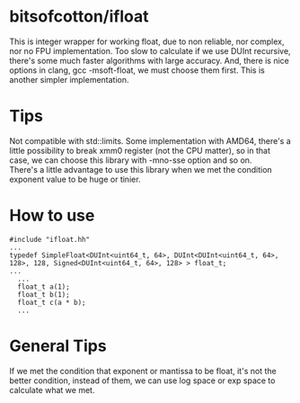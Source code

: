 # bitsofcotton/ifloat
This is integer wrapper for working float, due to non reliable, nor complex, nor no FPU implementation.
Too slow to calculate if we use DUInt recursive, there's some much faster algorithms with large accuracy.
And, there is nice options in clang, gcc -msoft-float, we must choose them first.
This is another simpler implementation.

# Tips
Not compatible with std::limits.
Some implementation with AMD64, there's a little possibility to break xmm0 register (not the CPU matter), so in that case, we can choose this library with -mno-sse option and so on.  
There's a little advantage to use this library when we met the condition exponent value to be huge or tinier.

# How to use
    #include "ifloat.hh"
    ...
    typedef SimpleFloat<DUInt<uint64_t, 64>, DUInt<DUInt<uint64_t, 64>, 128>, 128, Signed<DUInt<uint64_t, 64>, 128> > float_t;
    ...
      ...
      float_t a(1);
      float_t b(1);
      float_t c(a * b);
      ...

# General Tips
If we met the condition that exponent or mantissa to be float, it's not the better condition, instead of them, we can use log space or exp space to calculate what we met.

